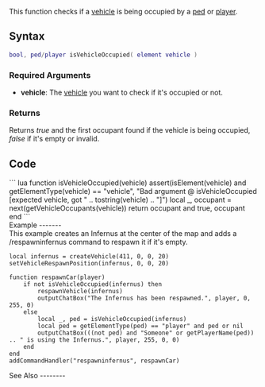 <lowercasetitle></lowercasetitle>

This function checks if a [vehicle](/docs/vehicle.md "wikilink") is being occupied by a [ped](/ped.md "wikilink") or [player](/player.md "wikilink").

Syntax
------

``` lua
bool, ped/player isVehicleOccupied( element vehicle )
```

### Required Arguments

-   **vehicle**: The [vehicle](/docs/vehicle.md "wikilink") you want to check if it's occupied or not.

### Returns

Returns *true* and the first occupant found if the vehicle is being occupied, *false* if it's empty or invalid.

Code
----

<section name="Function source" class="both" show="true">
``` lua
function isVehicleOccupied(vehicle)
    assert(isElement(vehicle) and getElementType(vehicle) == "vehicle", "Bad argument @ isVehicleOccupied [expected vehicle, got " .. tostring(vehicle) .. "]")
    local _, occupant = next(getVehicleOccupants(vehicle))
    return occupant and true, occupant
end
```

</section>
Example
-------

<section name="Server" class="server" show="true">
This example creates an Infernus at the center of the map and adds a /respawninfernus command to respawn it if it's empty.

    local infernus = createVehicle(411, 0, 0, 20)
    setVehicleRespawnPosition(infernus, 0, 0, 20)

    function respawnCar(player)
        if not isVehicleOccupied(infernus) then
            respawnVehicle(infernus)
            outputChatBox("The Infernus has been respawned.", player, 0, 255, 0)
        else
            local _, ped = isVehicleOccupied(infernus)
            local ped = getElementType(ped) == "player" and ped or nil
            outputChatBox(((not ped) and "Someone" or getPlayerName(ped)) .. " is using the Infernus.", player, 255, 0, 0)
        end
    end
    addCommandHandler("respawninfernus", respawnCar)

</section>
See Also
--------
